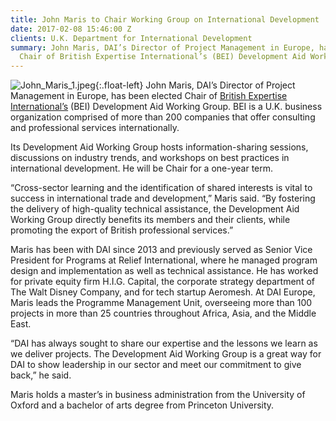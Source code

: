 ```yaml
---
title: John Maris to Chair Working Group on International Development
date: 2017-02-08 15:46:00 Z
clients: U.K. Department for International Development
summary: John Maris, DAI’s Director of Project Management in Europe, has been elected
  Chair of British Expertise International’s (BEI) Development Aid Working Group.
---
```


![John_Maris_1.jpeg](/uploads/John_Maris_1.jpeg){:.float-left} John Maris, DAI’s Director of Project Management in Europe, has been elected Chair of [British Expertise International’s](http://www.britishexpertise.org/bx/pages/bx.php) (BEI) Development Aid Working Group. BEI is a U.K. business organization comprised of more than 200 companies that offer consulting and professional services internationally.

Its Development Aid Working Group hosts information-sharing sessions, discussions on industry trends, and workshops on best practices in international development. He will be Chair for a one-year term.

“Cross-sector learning and the identification of shared interests is vital to success in international trade and development,” Maris said. “By fostering the delivery of high-quality technical assistance, the Development Aid Working Group directly benefits its members and their clients, while promoting the export of British professional services.”

Maris has been with DAI since 2013 and previously served as Senior Vice President for Programs at Relief International, where he managed program design and implementation as well as technical assistance. He has worked for private equity firm H.I.G. Capital, the corporate strategy department of The Walt Disney Company, and for tech startup Aeromesh. At DAI Europe, Maris leads the Programme Management Unit, overseeing more than 100 projects in more than 25 countries throughout Africa, Asia, and the Middle East.

“DAI has always sought to share our expertise and the lessons we learn as we deliver projects. The Development Aid Working Group is a great way for DAI to show leadership in our sector and meet our commitment to give back,” he said.

Maris holds a master’s in business administration from the University of Oxford and a bachelor of arts degree from Princeton University.